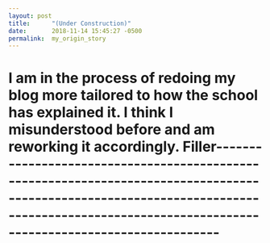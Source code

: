 ```yaml
---
layout: post
title:      "(Under Construction)"
date:       2018-11-14 15:45:27 -0500
permalink:  my_origin_story
---
```



# I am in the process of redoing my blog more tailored to how the school has explained it. I think I misunderstood before and am reworking it accordingly. Filler-----------------------------------------------------------------------------------------------------------------------------------------------------------------------------------------------
